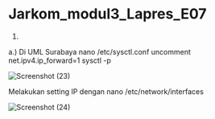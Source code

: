# Jarkom_modul3_Lapres_E07



1. 
a.) Di UML Surabaya
nano /etc/sysctl.conf 
uncomment net.ipv4.ip_forward=1
sysctl -p

![Screenshot (23)](https://user-images.githubusercontent.com/58022238/100530185-49e53600-3221-11eb-82b6-de50f8ed356c.png)

Melakukan setting IP dengan nano /etc/network/interfaces 

![Screenshot (24)](https://user-images.githubusercontent.com/58022238/100530216-b52f0800-3221-11eb-9dab-c65873b9c96f.png)


